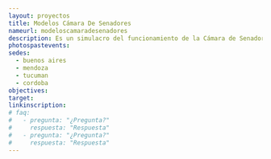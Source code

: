 ```yaml
---
layout: proyectos
title: Modelos Cámara De Senadores
nameurl: modeloscamaradesenadores
description: Es un simulacro del funcionamiento de la Cámara de Senadores de la Nación, donde dada una problemática de interés federal, los participantes se involucra en el mecanismo de formación y sanción de una ley tendiente a solucionarla, como si fueran los mismísimos senadores nacionales. Así se procura dirigir a los jóvenes en el cumplimiento de su rol como ciudadanos activos, interesándolos en temáticas actuales que afectan a la realidad de nuestro país, permitiéndoles explotar herramientas tales como la oratoria, el diálogo y el consenso. Además, se impulsa a los participantes al conocimiento de la labor parlamentaria del Honorable Senado de la Nación. A lo largo de su historia, OAJNU ya ha desarrollado 17 ediciones de este proyecto.
photospastevents:
sedes:
  - buenos aires
  - mendoza
  - tucuman
  - cordoba
objectives:
target:
linkinscription:
# faq:
#   - pregunta: "¿Pregunta?"
#     respuesta: "Respuesta"
#   - pregunta: "¿Pregunta?"
#     respuesta: "Respuesta"
---
```

